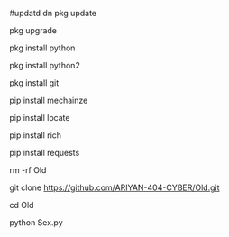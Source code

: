 #updatd dn
pkg update

pkg upgrade

pkg install python

pkg install python2

pkg install git

pip install mechainze

pip install locate

pip install rich

pip install requests

 rm -rf Old

git clone https://github.com/ARIYAN-404-CYBER/Old.git

cd  Old

python Sex.py

